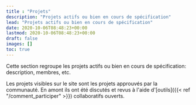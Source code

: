 ```yaml
---
title : "Projets"
description: "Projets actifs ou bien en cours de spécification"
lead: "Projets actifs ou bien en cours de spécification"
date: 2020-10-06T08:48:23+00:00
lastmod: 2020-10-06T08:48:23+00:00
draft: false
images: []
toc: true
---
```


Cette section regroupe les projets actifs ou bien en cours de spécification: description, membres, etc.

Les projets visibles sur le site sont les projets approuvés par la communauté. En amont ils ont été discutés et revus à l'aide d'[outils]({{< ref "/comment_participer" >}}) collaboratifs ouverts.
